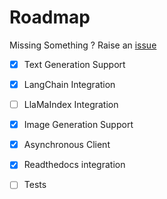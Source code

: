 <!-- ROADMAP -->
# Roadmap

Missing Something ? Raise an [issue](https://github.com/rahuldshetty/horde-client/issues)

- [X] Text Generation Support
- [X] LangChain Integration
- [ ] LlaMaIndex Integration
- [X] Image Generation Support
- [X] Asynchronous Client
- [X] Readthedocs integration
- [ ] Tests

